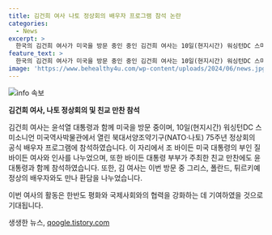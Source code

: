 ```yaml
---
title: 김건희 여사 나토 정상회의 배우자 프로그램 참석 논란
categories:
  - News
excerpt: >
  한국의 김건희 여사가 미국을 방문 중인 중인 김건희 여사는 10일(현지시간) 워싱턴DC 스미소니언 미국역사박물관에서 열린 북대서양조약기구(NATO·나토) 75주년 정상회의 공식 배우자 프로그램에 참석했다. 이를 통해 조 바이든 미국 대통령의 부인 질 바이든 여사와 만나고, 윤석열 대통령과 함께 미국을 방문 중이었으며, 바이든 대통령 부부가 주최하는 친교 만찬에 참석하기도 했다.
feature_text: >
  한국의 김건희 여사가 미국을 방문 중인 중인 김건희 여사는 10일(현지시간) 워싱턴DC 스미소니언 미국역사박물관에서 열린 북대서양조약기구(NATO·나토) 75주년 정상회의 공식 배우자 프로그램에 참석했다. 이를 통해 조 바이든 미국 대통령의 부인 질 바이든 여사와 만나고, 윤석열 대통령과 함께 미국을 방문 중이었으며, 바이든 대통령 부부가 주최하는 친교 만찬에 참석하기도 했다.
image: 'https://www.behealthy4u.com/wp-content/uploads/2024/06/news.jpg'
---
```


<p><img src="https://www.behealthy4u.com/wp-content/uploads/2024/06/news.jpg" alt="info 속보" /></p>

<p><b>김건희 여사, 나토 정상회의 및 친교 만찬 참석</b></p>

<p>김건희 여사는 윤석열 대통령과 함께 미국을 방문 중이며, 10일(현지시간) 워싱턴DC 스미소니언 미국역사박물관에서 열린 북대서양조약기구(NATO·나토) 75주년 정상회의 공식 배우자 프로그램에 참석하였습니다. 이 자리에서 조 바이든 미국 대통령의 부인 질 바이든 여사와 인사를 나누었으며, 또한 바이든 대통령 부부가 주최한 친교 만찬에도 윤 대통령과 함께 참석하였습니다. 또한, 김 여사는 이번 방문 중 그리스, 폴란드, 튀르키예 정상의 배우자와도 만나 환담을 나누었습니다.</p>

<p>이번 여사의 활동은 한반도 평화와 국제사회와의 협력을 강화하는 데 기여하였을 것으로 기대됩니다.</p>
생생한 뉴스, <a href="https://qoogle.tistory.com" rel="dofollow">qoogle.tistory.com</a>


